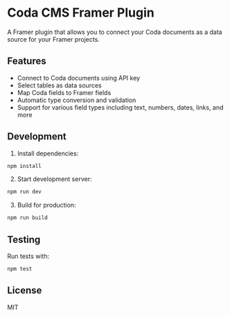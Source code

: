 # Coda CMS Framer Plugin

A Framer plugin that allows you to connect your Coda documents as a data source for your Framer projects.

## Features

- Connect to Coda documents using API key
- Select tables as data sources
- Map Coda fields to Framer fields
- Automatic type conversion and validation
- Support for various field types including text, numbers, dates, links, and more

## Development

1. Install dependencies:
```bash
npm install
```

2. Start development server:
```bash
npm run dev
```

3. Build for production:
```bash
npm run build
```

## Testing

Run tests with:
```bash
npm test
```

## License

MIT
